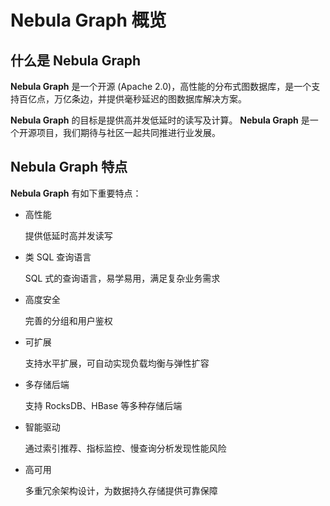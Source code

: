 # Nebula Graph 概览

## 什么是 Nebula Graph

**Nebula Graph** 是一个开源 (Apache 2.0)，高性能的分布式图数据库，是一个支持百亿点，万亿条边，并提供毫秒延迟的图数据库解决方案。

**Nebula Graph** 的目标是提供高并发低延时的读写及计算。 **Nebula Graph** 是一个开源项目，我们期待与社区一起共同推进行业发展。

## Nebula Graph 特点

**Nebula Graph** 有如下重要特点：

- 高性能

    提供低延时高并发读写

- 类 SQL 查询语言

    SQL 式的查询语言，易学易用，满足复杂业务需求

- 高度安全

    完善的分组和用户鉴权

- 可扩展

    支持水平扩展，可自动实现负载均衡与弹性扩容

- 多存储后端

    支持 RocksDB、HBase 等多种存储后端

- 智能驱动

    通过索引推荐、指标监控、慢查询分析发现性能风险

- 高可用

    多重冗余架构设计，为数据持久存储提供可靠保障
